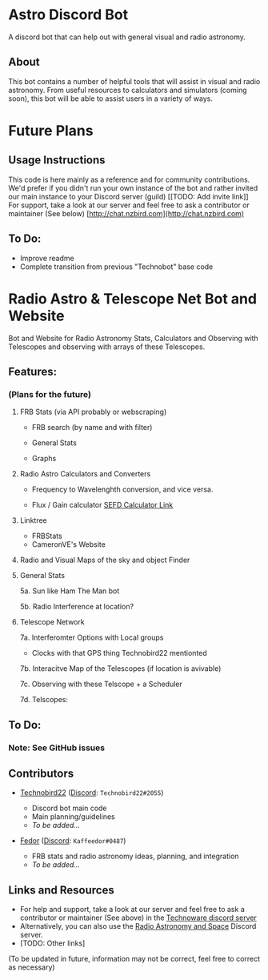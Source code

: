 # Astro Discord Bot
A discord bot that can help out with general visual and radio astronomy.

## About
This bot contains a number of helpful tools that will assist in visual and radio astronomy. From useful resources to calculators and simulators (coming soon), this bot will be able to assist users in a variety of ways.

# Future Plans

## Usage Instructions
This code is here mainly as a reference and for community contributions. We'd prefer if you didn't run your own instance of the bot and rather invited our main instance to your Discord server (guild) [[TODO: Add invite link]]
For support, take a look at our server and feel free to ask a contributor or maintainer (See below) [http://chat.nzbird.com](http://chat.nzbird.com)

## To Do:
- Improve readme
- Complete transition from previous "Technobot" base code

# Radio Astro & Telescope Net Bot and Website
Bot and Website for Radio Astronomy Stats, Calculators and Observing with Telescopes and observing with arrays of these Telescopes.
## Features:
### (Plans for the future)

1) FRB Stats (via API probably or webscraping)
    - FRB search (by name and with filter)

    - General Stats

    - Graphs

2) Radio Astro Calculators and Converters
    - Frequency to Wavelenghth conversion, and vice versa.

    - Flux / Gain calculator [SEFD Calculator Link](https://docs.google.com/spreadsheets/d/1zqM1Ftmfyo9RGtkTQfc_viQrmFq9LVnR4As_9rnlG6o/edit#gid=22076146)

3) Linktree
    - FRBStats
    - CameronVE's Website

4) Radio and Visual Maps of the sky and object Finder

6) General Stats

    5a. Sun like Ham The Man bot

    5b. Radio Interference at location?
7) Telescope Network

    7a. Interferomter Options with Local groups

      - Clocks with that GPS thing Technobird22 mentionted

    7b. Interacitve Map of the Telescopes (if location is avivable)

    7c. Observing with these Telscope + a Scheduler

    7d. Telscopes:
## To Do:
### Note: See GitHub issues

## Contributors
- [Technobird22](https://github.com/technobird22) ([Discord](https://discord.com/): `Technobird22#2055`)
    - Discord bot main code
    - Main planning/guidelines
    - *To be added...*

- [Fedor](https://github.com/Kaffeedor) ([Discord](https://discord.com/): `Kaffeedor#0487`)
    - FRB stats and radio astronomy ideas, planning, and integration
    - *To be added...*

## Links and Resources
- For help and support, take a look at our server and feel free to ask a contributor or maintainer (See above) in the [Technoware discord server](http://chat.nzbird.com)
- Alternatively, you can also use the [Radio Astronomy and Space](https://discord.gg/NW7HGgq) Discord server.
- [TODO: Other links]

(To be updated in future, information may not be correct, feel free to correct as necessary)

